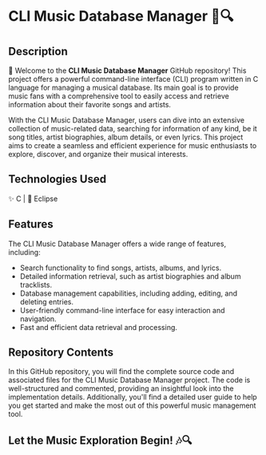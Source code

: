 # CLI Music Database Manager 🎵🔍

## Description

👋 Welcome to the **CLI Music Database Manager** GitHub repository! This project offers a powerful command-line interface (CLI) program written in C language for managing a musical database. Its main goal is to provide music fans with a comprehensive tool to easily access and retrieve information about their favorite songs and artists.

With the CLI Music Database Manager, users can dive into an extensive collection of music-related data, searching for information of any kind, be it song titles, artist biographies, album details, or even lyrics. This project aims to create a seamless and efficient experience for music enthusiasts to explore, discover, and organize their musical interests.

## Technologies Used

✨ C | 🌟 Eclipse

## Features

The CLI Music Database Manager offers a wide range of features, including:

- Search functionality to find songs, artists, albums, and lyrics.
- Detailed information retrieval, such as artist biographies and album tracklists.
- Database management capabilities, including adding, editing, and deleting entries.
- User-friendly command-line interface for easy interaction and navigation.
- Fast and efficient data retrieval and processing.

## Repository Contents

In this GitHub repository, you will find the complete source code and associated files for the CLI Music Database Manager project. The code is well-structured and commented, providing an insightful look into the implementation details. Additionally, you'll find a detailed user guide to help you get started and make the most out of this powerful music management tool.

## Let the Music Exploration Begin! 🎶🔍
